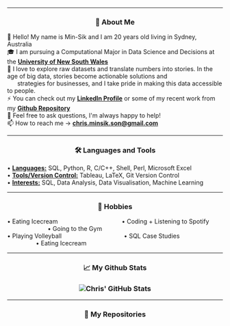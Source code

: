 
---

<h3 align="center">
👀 About Me</h3>

👋 Hello! My name is Min-Sik and I am 20 years old living in Sydney, Australia
<br />
🎓 I am pursuing a Computational Major in Data Science and Decisions at the <a href="https://www.unsw.edu.au/"> <b>University of New South Wales</b></a>
<br />
🌱 I love to explore raw datasets and translate numbers into stories. In the age of big data, stories become actionable solutions and <br>
&nbsp; &nbsp; &nbsp; strategies for businesses, and I take pride in making this data accessible to people.
<br />
⚡ You can check out my <a href="https://www.linkedin.com/in/chris-minsik-son/"> <b>LinkedIn Profile</b></a> or some of my recent work from my <a href="https://github.com/chris-minsik-son?tab=repositories"> <b>Github Repository</b></a>
<br />
💬 Feel free to ask questions, I'm always happy to help!
<br />
📫 How to reach me -> <a href="mailto:chris.minsik.son@gmail.com"> <b>chris.minsik.son@gmail.com</b></a>

---

<h3 align="center">
🛠 Languages and Tools </h3>
<p align="left">
• <b><u>Languages:</b></u> SQL, Python, R, C/C++, Shell, Perl, Microsoft Excel
<br />
• <b><u>Tools/Version Control:</b></u> Tableau, LaTeX, Git Version Control
<br />
• <b><u>Interests:</b></u> SQL, Data Analysis, Data Visualisation, Machine Learning

 ---

<h3 align="center">
📅 Hobbies </h3>
<p align="left">
• Eating Icecream &nbsp; &nbsp; &nbsp; &nbsp; &nbsp; &nbsp; &nbsp; &nbsp; &nbsp; &nbsp; &nbsp; &nbsp; &nbsp; &nbsp; &nbsp; &nbsp; &nbsp;&nbsp;&nbsp;&nbsp; • Coding + Listening to Spotify &nbsp; &nbsp; &nbsp; &nbsp; &nbsp; &nbsp; &nbsp; &nbsp; &nbsp; &nbsp; &nbsp; &nbsp; &nbsp; &nbsp; &nbsp; &nbsp; • Going to the Gym
  <br />
• Playing Volleyball &nbsp; &nbsp; &nbsp; &nbsp; &nbsp; &nbsp; &nbsp; &nbsp; &nbsp; &nbsp; &nbsp; &nbsp; &nbsp; &nbsp; &nbsp; &nbsp; &nbsp; &nbsp; • SQL Case Studies &nbsp; &nbsp; &nbsp; &nbsp; &nbsp; &nbsp; &nbsp; &nbsp; &nbsp; &nbsp; &nbsp; &nbsp; &nbsp; &nbsp; &nbsp; &nbsp; &nbsp; &nbsp; &nbsp; &nbsp; &nbsp;• Eating Icecream
  
---
  
<h3 align="center">
📈 My Github Stats </h3>
<h3 align="center">
  <img align="center" src="https://github-readme-stats.vercel.app/api?username=chris-minsik-son&show_icons=true&theme=vue" alt="Chris' GitHub Stats" />
</a>

<br />


---

<h3 align="center">
📂 My Repositories </h3>
<h3 align="center">
